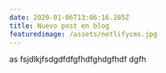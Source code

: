 ```yaml
---
date: 2020-01-06T13:06:16.285Z
title: Nuevo post en blog
featuredimage: /assets/netlifycms.jpg
---
```

as fsjdlkjfsdgdfdfgfhdfghdgfhdf dgfh

